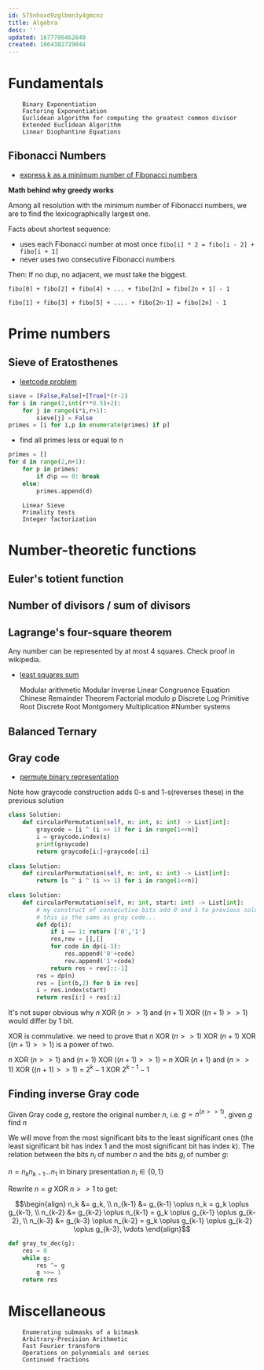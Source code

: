 ```yaml
---
id: 575nhoxd9zglbmn3y4gmcnz
title: Algebra
desc: ''
updated: 1677786462849
created: 1664382729044
---
```

# Fundamentals
        Binary Exponentiation
        Factoring Exponentiation
        Euclidean algorithm for computing the greatest common divisor
        Extended Euclidean Algorithm
        Linear Diophantine Equations
## Fibonacci Numbers
- [express k as a minimum number of Fibonacci numbers](https://leetcode.com/problems/find-the-minimum-number-of-fibonacci-numbers-whose-sum-is-k/)

**Math behind why greedy works**

Among all resolution with the minimum number of Fibonacci numbers, we are to find the lexicographically largest one.

Facts about shortest sequence:
- uses each Fibonacci number at most once `fibo[i] * 2 = fibo[i - 2] + fibo[i + 1]`
- never uses two consecutive Fibonacci numbers

Then: If no dup, no adjacent, we must take the biggest.

`fibo[0] + fibo[2] + fibo[4] + ... + fibo[2n] = fibo[2n + 1] - 1`

`fibo[1] + fibo[3] + fibo[5] + .... + fibo[2n-1] = fibo[2n] - 1`


# Prime numbers
## Sieve of Eratosthenes

- [leetcode problem](https://leetcode.com/problems/closest-prime-numbers-in-range/)
```python
sieve = [False,False]+[True]*(r-2)
for i in range(2,int(r**0.5)+2):
    for j in range(i*i,r+1):
        sieve[j] = False
primes = [i for i,p in enumerate(primes) if p]
```

- find all primes less or equal to n
```python
primes = []
for d in range(2,n+1):
    for p in primes:
        if d%p == 0: break
    else:
        primes.append(d)
```

        Linear Sieve
        Primality tests
        Integer factorization
# Number-theoretic functions
## Euler's totient function
## Number of divisors / sum of divisors
    
## Lagrange's four-square theorem
Any number can be represented by at most 4 squares. Check proof in wikipedia.
- [least squares sum](https://leetcode.com/problems/perfect-squares/)

    
    Modular arithmetic
        Modular Inverse
        Linear Congruence Equation
        Chinese Remainder Theorem
        Factorial modulo p
        Discrete Log
        Primitive Root
        Discrete Root
        Montgomery Multiplication
#Number systems
## Balanced Ternary
## Gray code
- [permute binary representation](https://leetcode.com/problems/circular-permutation-in-binary-representation/)

Note how graycode construction adds 0-s and 1-s(reverses these) in the previous solution
```python
class Solution:
    def circularPermutation(self, n: int, s: int) -> List[int]:
        graycode = [i ^ (i >> 1) for i in range(1<<n)]
        i = graycode.index(s)
        print(graycode)
        return graycode[i:]+graycode[:i]
    
class Solution:
    def circularPermutation(self, n: int, s: int) -> List[int]:
        return [s ^ i ^ (i >> 1) for i in range(1<<n)]
    
class Solution:
    def circularPermutation(self, n: int, start: int) -> List[int]:
        # my construct of consecutive bits add 0 and 1 to previous solution
        # this is the same as gray code...
        def dp(i):
            if i == 1: return ['0','1']
            res,rev = [],[]
            for code in dp(i-1):
                res.append('0'+code)
                rev.append('1'+code)
            return res + rev[::-1]
        res = dp(n)
        res = [int(b,2) for b in res]
        i = res.index(start)
        return res[i:] + res[:i]
```

It's not super obvious why $n$ XOR $(n>>1)$ and $(n+1)$ XOR $((n+1)>>1)$ would differ by 1 bit.

XOR is commulative. we need to prove that $n$ XOR $(n>>1)$ XOR $(n+1)$ XOR $((n+1)>>1)$ is a power of two.

$n$ XOR $(n>>1)$ and $(n+1)$ XOR $((n+1)>>1)$ $=$ $n$ XOR $(n+1)$ and $(n>>1)$ XOR $((n+1)>>1)$ $=$ $2^{k} - 1$ XOR $2^{k-1} - 1$

## Finding inverse Gray code

Given Gray code $g$, restore the original number $n$, i.e. $g = n^(n>>1)$, given $g$ find $n$

We will move from the most significant bits to the least significant ones (the least significant bit has index 1 and the most significant bit has index $k$). The relation between the bits $n_i$ of number $n$ and the bits $g_i$ of number $g$:

$n = n_{k}n_{k-1}...n_{1}$ in binary presentation $n_{i} \in \{0,1\}$

Rewrite $n = g$ XOR $n>>1$ to get:

$$\begin{align}
  n_k &= g_k, \\
  n_{k-1} &= g_{k-1} \oplus n_k = g_k \oplus g_{k-1}, \\
  n_{k-2} &= g_{k-2} \oplus n_{k-1} = g_k \oplus g_{k-1} \oplus g_{k-2}, \\
  n_{k-3} &= g_{k-3} \oplus n_{k-2} = g_k \oplus g_{k-1} \oplus g_{k-2} \oplus g_{k-3},
  \vdots
\end{align}$$

```python
def gray_to_dec(g):
    res = 0
    while g:
        res ^= g
        g >>= 1
    return res
```
# Miscellaneous
        Enumerating submasks of a bitmask
        Arbitrary-Precision Arithmetic
        Fast Fourier transform
        Operations on polynomials and series
        Continued fractions